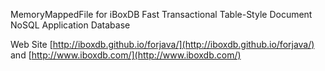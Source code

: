 MemoryMappedFile for iBoxDB Fast Transactional Table-Style Document NoSQL Application Database


Web Site 
[http://iboxdb.github.io/forjava/](http://iboxdb.github.io/forjava/) and [http://www.iboxdb.com/](http://www.iboxdb.com/)
